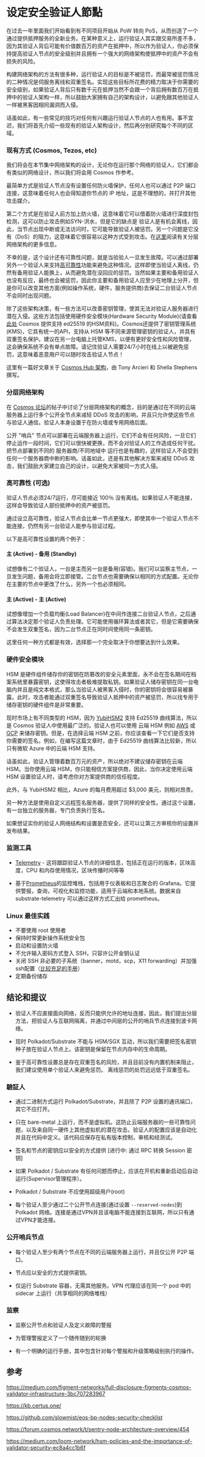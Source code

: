 # 设定安全验证人節點

在过去一年里面我们开始看到有不同项目开始从 PoW 转向 PoS，从而创造了一个通过提供抵押服务的全新业务。在某种意义上，运行验证人其实跟交易所差不多，因为其验证人背后可能有价值数百万的资产在抵押中，所以作为验证人，你必须保持提高验证人节点的安全级别并且拥有一个强大的网络架构使抵押中的资产不会有损失的风险。

构建网络架构的方法有很多种，运行验证人的目标是不被惩罚，而最常被惩罚情况的二种情况是伺服务离线和双重签名。实现这些目标所花费的精力取决于你需要的安全级别，如果验证人背后只有数千元在抵押当然不会跟一个背后拥有数百万在抵押中的验证人架构一样，所以鼓励大家拥有自己的架构设计，以避免跟其他验证人一样被黑客因相同漏洞而入侵。

话虽如此，有一些常见的技巧对任何有兴趣运行验证人节点的人也有用。事不宜迟，我们将首先介绍一些现有的验证人架构设计，然后再分别研究每个不同的区域。

### 现有方式 (Cosmos, Tezos, etc)

我们将会在本节集中网络架构的设计，无论你在运行那个网络的验证人，它们都会有类似的网络设计，所以我们将会用 Cosmos 作参考。

最简单方式是验证人节点没有设置任何防火墙保护，任何人也可以通过 P2P 端口连接，这意味着任何人也会得知道你节点的 IP 地址，这是不理想的，并打开其他攻击媒介。

第二个方式是在验证人前方加上防火墙，这意味着它可以借着防火墙进行深度封包检测，这可以防止攻击例如SYN-洪水，但是它的缺点是
验证人是有机会离线，因此，当节点出现中断或无法访问时，它可能导致验证人被惩罚。另一个问题是它没有（DoS）的阻力，这意味着它很容易以这种方式受到攻击。在[这里](#_2)阅读有关分层网络架构的更多信息。

不幸的是，这个设计还有可靠性问题，就是当验验人一旦发生故障。可以通过部署另外一个验证人来支持[高可靠性](#_3)功能来避免这种情况。这样即使当验证人离线，仍然有备用验证人能换上，从而避免潜在没回应的惩罚。当然如果主要和备用验证人也没有反应，最终也会被惩罚，因此你主要和备用验证人应至少在地理上分开，但是你可以改变其他方面(例如操作系统，硬件，服务提供商)去保证二台验证人节点不会同时出现问题。

除了这些架构决策，有一些方法可以改善密钥管理，使其无法对验证人服务器进行潜在入侵。这些方法包括使用硬件安全模块(Hardware Security Module)(请查看[此处](https://cosmos.network/docs/cosmos-hub/validators/validator-faq.html#technical-requirements) Cosmos 提供支持 ed25519 的HSM资料)。Cosmos还提供了密钥管理系统(KMS)，它具有统一的API，支持从 HSM 等不同来源管理密钥的验证人，并具有双重签名保护。建议在另一台电脑上托管KMS，以便有更好安全性和风险管理，这会确保系统不会有单点故障。请记住验证人需要24/7小时在线上以被避免惩罚，这意味着恶意用户可以随时攻击验证人节点！

这里有一篇好文章关于 [Cosmos Hub 架构](https://iqlusion.blog/a-look-inside-our-validator-architecture)，由 Tony Arcieri 和 Shella Stephens 撰写。

### 分层网络架构

在 [Cosmos 论坛](https://forum.cosmos.network/t/sentry-node-architecture-overview/454)的帖子中讨论了分层网络架构的概念，目的是通过在不同的云端服务器上运行多个公开全节点来减轻 DDoS 攻击的影响，并且只允许使这些节点与验证人通信。验证人本身设置于在防火墙或专用网络后面。

公开 "哨兵" 节点可以部署在云端服务器上运行，它们不会有任何风险，一旦它们停止运作一段时间，它们可以很快被更换，而不会对验证人的工作造成任何干扰。把节点部署到不同的 服务器商/不同地域中 运行也是有趣的，这样验证人不会受到任何一个服务器商中断的影响。话虽如此，还是有其他解决方案来减轻 DDoS 攻击，我们鼓励大家建立自己的设计，以避免大家被同一方式入侵。

### 高可靠性 (可选)

验证人节点必须24/7运行，尽可能接近 100％ 没有离线。如果验证人不能连接，这样会导致验证人部份抵押中的资产被惩罚。

通过设立高可靠性，验证人节点会比单一节点更强大，即使其中一个验证人节点不能连接，仍然有另一台验证人能参与验证过程。

以下是高可靠性设置的两个例子：

#### 主 (Active) - 备用 (Standby)

试想像有二个验证人，一台是主而另一台是备用(容错)。我们可以监察主节点，一旦发生问题，备用会将立即接管。二台节点也需要确保以相同的方式配置。无论你在主要的节点中更改了什么，另外一个也必须相同。
 
#### 主 (Active) - 主 (Active)

试想像增加一个负载均衡(Load Balancer)在中间作连接二台验证人节点，之后通过算法决定那个验证人负责处理。它可能使用循环算法或者其它，但是它需要确保不会发生双重签名，因为二台节点正在同时间使用同一条密钥。

这里任何一种方式都是有效，选择那一个完全取决于你想要达到什么效果。

### 硬件安全模块

HSM 是硬件组件储存你的密钥在防篡改的安全元素里面，永不会在签名期间在档案系统里暴露密钥，这使得攻击者极难提取私钥。如果验证人储存密钥在同一台电脑内并且是纯文本格式，那么当验证人被黑客入侵时，你的密钥将会很容易被暴露。此时，攻击者能通过双重签名导致验证人抵押中的资产被惩罚，所以找专用于储存密钥的硬件组件是非常重要。

现时市场上有不同类型的 HSM，因为 [YubiHSM2](https://www.yubico.com/products/yubihsm/) 支持 Ed25519 曲线算法，所以是 Cosmos 验证人中使用最广泛的。验证人也可以使用
云端 HSM 例如 [AWS](https://aws.amazon.com/cloudhsm/?nc1=h_ls) 或 [GCP](https://cloud.google.com/hsm/?hl=en) 来储存密钥。但是，在选择云端 HSM 之前，你应该查看一下它们是否支持你需要的签名。例如，在编写这篇文章时，由于 Ed25519 曲线算法比较新，所以只有微软 Azure 中的云端 HSM 支持。

话虽如此，验证人管理着数百万元的资产，所以绝对不建议储存密钥在云端 HSM。当你使用云端 HSM，你只能相信方案提供商，因此，当你决定使用云端 HSM 设置验证人时，请考虑你对方案提供商的信任程度。

此外，与 YubiHSM2 相比，Azure 的每月费用超过 $3,000 美元，则相对昂贵。

另一种方法是使用自定义远程签名服务器，提供了同样的安全性。通过这个设置，有一台独立的服务器，专门负责执行签名。

如果想证实你的验证人网络结构和设置是否安全，还可以让第三方审核你的设置并发布结果。

### 监测工具

- [Telemetry](https://github.com/paritytech/substrate-telemetry) - 这将跟踪验证人节点的详细信息，包括正在运行的版本，区块高度，CPU 和内存使用情况，区块传播时间等等

- 基于[Prometheus](https://prometheus.io/)的监控堆栈，包括用于仪表板和日志聚合的 Grafana。它提供警报，查询，可视化和监控功能，适用于云端和本地系统。数据来自 substrate-telemetry 可以通过这样方式汇出给 prometheus。



### Linux 最佳实践

- 不要使用 root 使用者
- 保持时常更新操作系统安全包
- 启动和设置防火墙
- 不允许输入密码方式登入 SSH，只容许公开金钥认证
- 关闭 SSH 非必要的子系统（banner，motd，scp，X11 forwarding）并加强ssh配置（[比较充足的手册](https://stribika.github.io/2015/01/04/secure-secure-shell.html)）
- 定期备份储存

## 结论和提议

* 验证人不应直接面向网络，反而只能供允许的地址连接，因此，我们提出分层方法，把验证人与互联网隔离，并通过中间层的公开的哨兵节点连接到波卡网络。

* 现时 Polkadot/Substrate 不能与 HSM/SGX 互动，所以我们需要把签名密钥种子放在验证人节点上。该密钥是保留在节点内存中的生命周期。

* 鉴于高可靠性设置总是存在双重签名的风险，并且目前没有内置机制来阻止，我们建议使用单个验证人来避免惩罚。 离线惩罚的处罚远远低于双重签名。

### 驗証人

* 通过二进制方式运行 Polkadot/Substrate，并且除了 P2P 设置的通讯端口，其它不应打开。

* 只在 bare-metal 上运行，而不是虚拟机。这防止云端服务器的一些可靠性问题，以及来自同一硬件上其他虚拟机的潜在攻击。验证人的配置应该是自动化并且在代码中定义。该代码应保存在私有版本控制，审核和经测试。

* 签名和节点的密钥应以安全的方式提供 [进行中: 通过 RPC 转换 Session 密钥]

* 如果 Polkadot / Substrate 有任何问题而停止，应该在开机和重新启动后自动运行(Supervisor管理程序）。

* Polkadot / Substrate 不应使用超级用户(root)

* 每个验证人至少通过二个公开节点连接(通过设置 `--reserved-nodes`)到 Polkadot 网络。连接是通过VPN并且该电脑不能连接到互联网，所以只有通过VPN才能连接。

### 公开哨兵节点

* 每个验证人至少有两个节点在不同的云端服务器上运行，并且仅公开 P2P 端口。

* 节点应以安全的方式提供密钥。

* 仅运行 Substrate 容器，无需其他服务。VPN 代理应该在同一个 pod 中的 sidecar 上运行（共享相同的网络堆栈）

### 监察

* 监察公开节点和验证人及定义故障的警报

* 为管理警报定义了一个随传随到的轮换

* 有一个明确的运行手册，其中包含针对每个警报和升级策略级别执行的操作。

## 参考

https://medium.com/figment-networks/full-disclosure-figments-cosmos-validator-infrastructure-3bc707283967

https://kb.certus.one/

https://github.com/slowmist/eos-bp-nodes-security-checklist

https://forum.cosmos.network/t/sentry-node-architecture-overview/454

https://medium.com/loom-network/hsm-policies-and-the-importance-of-validator-security-ec8a4cc1b6f